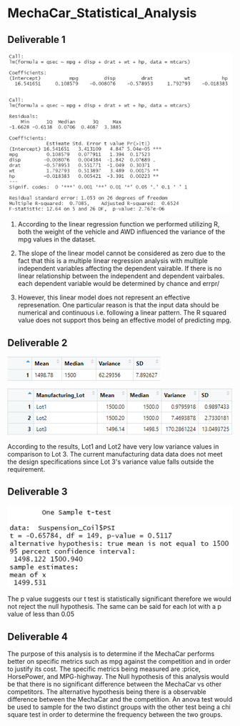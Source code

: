 # MechaCar_Statistical_Analysis

## Deliverable 1

![](Resources/linear_regression.PNG)

1. According to the linear regression function we performed utilizing R, both the weight of the vehicle and AWD influenced the variance of the mpg values in the dataset.

2. The slope of the linear model cannot be considered as zero due to the fact that this is a multiple linear regression analysis with multiple independent variables affecting the dependent vairable. If there is no linear relationship between the independent and dependent vairbales. each dependent variable would be determined by chance and errpr/

3. However, this linear model does not represent an effective represenation. One particular reason is that the input data should be numerical and continuous i.e. following a linear pattern. The R squared value does not support thos being an effective model of predicting mpg.

## Deliverable 2

![](Resources/summary_statistics.PNG)

![](Resources/lot_variance.PNG)

According to the results, Lot1 and Lot2 have very low variance values in comparison to Lot 3. The current manufacturing data data does not meet the design specifications since Lot 3's variance value falls outside the requirement.

## Deliverable 3

![](Resources/lot1.PNG)

The p value suggests our t test is statistically significant therefore we would not reject the null hypothesis. The same can be said for each lot with a p value of less than 0.05

## Deliverable 4

The purpose of this analysis is to determine if the MechaCar performs better on specific metrics such as mpg against the competition and in order to justify its cost. The specific metrics being measured are :price, HorsePower, and MPG-highway. The Null hypothesis of this analysis would be that there is no significant difference between the MechaCar vs other competitors. The alternative hypothesis being there is a observable difference between the MechaCar and the competition. An anova test would be used to sample for the two distinct groups with the other test being a chi square test in order to determine the frequency between the two groups.
